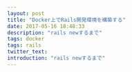 ```yaml
---
layout: post
title: "Docker上でRails開発環境を構築する"
date: 2017-05-16 18:48:33
description: "rails newするまで"
tags: docker
tags: rails
twitter_text:
introduction: "rails newするまで"
---
```

